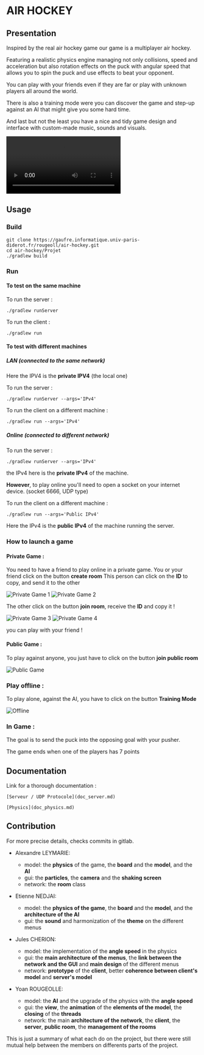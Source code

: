 # AIR HOCKEY

## Presentation

Inspired by the real air hockey game our game is a multiplayer air hockey.

Featuring a realistic physics engine managing not only collisions, speed and acceleration but also rotation effects on the puck with angular speed that allows you to spin the puck and use effects to beat your opponent.

You can play with your friends even if they are far or play with unknown players all around the world.

There is also a training mode were you can discover the game and step-up against an AI that might give you some hard time.

And last but not the least you have a nice and tidy game design and interface with custom-made music, sounds and visuals.

![](Projet/ressources/ressources-readme/video-air-hockey.mp4)

## Usage

### Build

```
git clone https://gaufre.informatique.univ-paris-diderot.fr/rougeoll/air-hockey.git
cd air-hockey/Projet
./gradlew build
```
### Run

#### To test on the same machine

To run the server :
```
./gradlew runServer
```
To run the client :
```
./gradlew run
```
#### To test with different machines

##### LAN (connected to the same network)

Here the IPV4 is the **private IPV4** (the local one)

To run the server :
```
./gradlew runServer --args='IPv4'
```
To run the client on a different machine :

```
./gradlew run --args='IPv4'
``` 

##### Online (connected to different network)
To run the server :
```
./gradlew runServer --args='IPv4'
```
the IPv4 here is the **private IPv4** of the machine.

**However**, to play online you'll need to open a socket 
on your internet device. (socket 6666, UDP type)

To run the client on a different machine :
```
./gradlew run --args='Public IPv4'
``` 
Here the IPv4 is the **public IPv4** of the machine running the server.

### How to launch a game

#### Private Game :

You need to have a friend to play online in a private game.
You or your friend click on the button **create room**
This person can click on the **ID** to copy, and send it to the other

![Private Game 1](Projet/ressources/ressources-readme/image1.png)
![Private Game 2](Projet/ressources/ressources-readme/image2.png)

The other click on the button **join room**, receive the **ID** and copy it !

![Private Game 3](Projet/ressources/ressources-readme/image3.png)
![Private Game 4](Projet/ressources/ressources-readme/image4.png)

you can play with your friend !

#### Public Game :

To play against anyone, you just have to click on the button **join public room**

![Public Game](Projet/ressources/ressources-readme/image6.png)

### Play offline :

To play alone, against the AI, you have to click on the button **Training Mode**

![Offline](Projet/ressources/ressources-readme/image5.png)

### In Game :

The goal is to send the puck into the opposing goal with your pusher.

The game ends when one of the players has 7 points


## Documentation

Link for a thorough documentation : 
```
[Serveur / UDP Protocole](doc_server.md) 

[Physics](doc_physics.md)
```
## Contribution

For more precise details, checks commits in gitlab.

* Alexandre LEYMARIE:
    * model: the **physics** of the game, the **board** and the **model**, and the **AI**
    * gui: the **particles**, the **camera** and the **shaking screen**
    * network: the **room** class

* Etienne NEDJAI:
    * model: the **physics of the game**, the **board** and the **model**, and the **architecture of the AI**
    * gui: the **sound** and harmonization of the **theme** on the different menus

* Jules CHERION:
    * model: the implementation of the **angle speed** in the physics
    * gui: the **main architecture of the menus**, the **link between the network and the GUI** and **main design** of the different menus
    * network: **prototype** of the **client**, better **coherence between client's model** and **server's model**

* Yoan ROUGEOLLE:
    * model: the **AI** and the upgrade of the physics with the **angle speed**
    * gui: the **view**, the **animation** of the **elements of the model**, the **closing** of the **threads**
    * network: the main **architecture of the network**, the **client**, the **server**, **public room**, the **management of the rooms**

This is just a summary of what each do on the project, but there were still mutual help between the members on differents parts of the project.